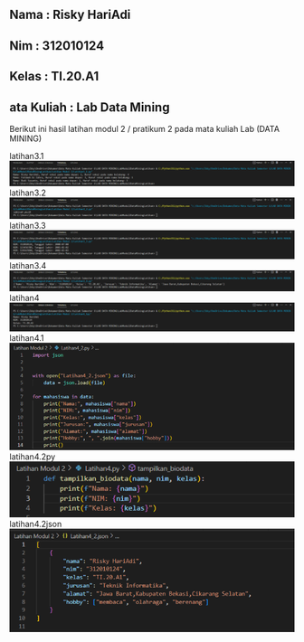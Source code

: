## Nama : Risky HariAdi
## Nim : 312010124
## Kelas : TI.20.A1
## ata Kuliah : Lab Data Mining

Berikut ini hasil latihan modul 2 / pratikum 2 pada mata kuliah Lab (DATA MINING) <br>

latihan3.1 <br>
![foto](foto/1.PNG) <br>
latihan3.2 <br>
![foto](foto/2.PNG) <br>
latihan3.3 <br>
![foto](foto/3.PNG) <br>
latihan3.4 <br>
![foto](foto/4.PNG) <br>
latihan4 <br>
![foto](foto/5.PNG) <br>
latihan4.1 <br>
![foto](foto/6.PNG) <br>
latihan4.2py <br>
![foto](foto/7.PNG) <br>
latihan4.2json <br>
![foto](foto/json.PNG) <br>